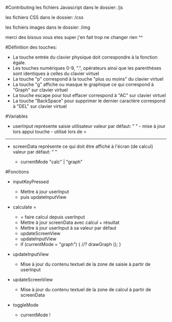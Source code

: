 #Contributing
les fichiers Javascript dans le dossier: /js

les fichiers CSS dans le dossier: /css

les fichiers images dans le dossier: /img

merci des bisous vous etes super j'en fait trop ne changer rien ^^

#Définition des touches:
- La touche entrée du clavier physique doit correspondre à la fonction égale.
- Les touches numériques  0-9, ".", opérateurs ainsi que les parenthèses sont identiques à celles du clavier virtuel
- La touche "p" correspond à la touche  "plus ou moins" du clavier virtuel
- La touche "g" affiche ou masque le graphique ce qui  correspond à "Graph" sur clavier virtuel 
- La touche escape pour tout effacer correspond à "AC" sur clavier virtuel
- La touche "BackSpace" pour  supprimer le dernier caractère correspond à "DEL" sur clavier virtuel

#Variables
- userInput
    représente saisie utilisateur
    <string>
    valeur par défaut: " "
        - mise à jour lors appui touche
        - utilisé lors de =
---

- screenData
		représente ce qui doit être affiché à l'écran (de calcul)
		<string>
		valeur par défaut: " "
		
	- currentMode
		"calc" | "graph"

#Fonctions
- inputKeyPressed
    - Mettre à jour userInput
    - puis updateInputView

- calculate =
    - = faire calcul depuis userInput
    - Mettre à jour screenData avec calcul + résultat
    - Mettre à jour userInput à sa valeur par défaut
    - updateScreenView
    - updateInputView
    - if (currentMode = "graph") {
        //?
        drawGraph ();
        }

- updateInputView
    - Mise à jour du contenu textuel de la zone de saisie à partir de userInput

- updateScreenView
    - Mise à jour du contenu textuel de la zone de calcul à partir de screenData
		
- toggleMode
    - currentMode !